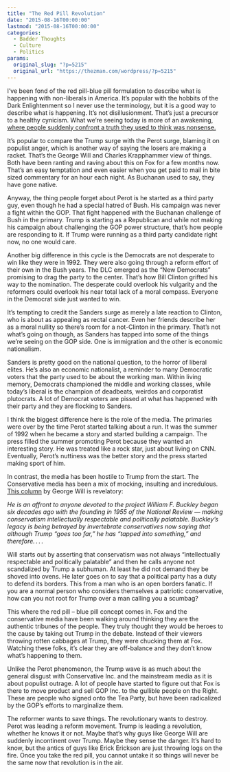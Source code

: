 ```yaml
---
title: "The Red Pill Revolution"
date: "2015-08-16T00:00:00"
lastmod: "2015-08-16T00:00:00"
categories:
  - Badder Thoughts
  - Culture
  - Politics
params:
  original_slug: "?p=5215"
  original_url: "https://thezman.com/wordpress/?p=5215"
---
```


I’ve been fond of the red pill-blue pill formulation to describe what is
happening with non-liberals in America. It’s popular with the hobbits of
the Dark Enlightenment so I never use the terminology, but it is a good
way to describe what is happening. It’s not disillusionment. That’s just
a precursor to a healthy cynicism. What we’re seeing today is more of an
awakening,
<a href="https://www.youtube.com/watch?v=iJC4R1uXDaE" rel="noopener"
target="_blank">where people suddenly confront a truth they used to
think was nonsense.</a>

It’s popular to compare the Trump surge with the Perot surge, blaming it
on populist anger, which is another way of saying the losers are making
a racket. That’s the George Will and Charles Krapphammer view of things.
Both have been ranting and raving about this on Fox for a few months
now. That’s an easy temptation and even easier when you get paid to mail
in bite sized commentary for an hour each night. As Buchanan used to
say, they have gone native.

Anyway, the thing people forget about Perot is he started as a third
party guy, even though he had a special hatred of Bush. His campaign was
never a fight within the GOP. That fight happened with the Buchanan
challenge of Bush in the primary. Trump is starting as a Republican and
while not making his campaign about challenging the GOP power structure,
that’s how people are responding to it. If Trump were running as a third
party candidate right now, no one would care.

Another big difference in this cycle is the Democrats are not desperate
to win like they were in 1992. They were also going through a reform
effort of their own in the Bush years. The DLC emerged as the “New
Democrats” promising to drag the party to the center. That’s how Bill
Clinton grifted his way to the nomination. The desperate could overlook
his vulgarity and the reformers could overlook his near total lack of a
moral compass. Everyone in the Democrat side just wanted to win.

It’s tempting to credit the Sanders surge as merely a late reaction to
Clinton, who is about as appealing as rectal cancer. Even her friends
describe her as a moral nullity so there’s room for a not-Clinton in the
primary. That’s not what’s going on though, as Sanders has tapped into
some of the things we’re seeing on the GOP side. One is immigration and
the other is economic nationalism.

Sanders is pretty good on the national question, to the horror of
liberal elites. He’s also an economic nationalist, a reminder to many
Democratic voters that the party used to be about the working man.
Within living memory, Democrats championed the middle and working
classes, while today’s liberal is the champion of deadbeats, weirdos and
corporatist plutocrats. A lot of Democrat voters are pissed at what has
happened with their party and they are flocking to Sanders.

I think the biggest difference here is the role of the media. The
primaries were over by the time Perot started talking about a run. It
was the summer of 1992 when he became a story and started building a
campaign. The press filled the summer promoting Perot because they
wanted an interesting story. He was treated like a rock star, just about
living on CNN. Eventually, Perot’s nuttiness was the better story and
the press started making sport of him.

In contrast, the media has been hostile to Trump from the start. The
Conservative media has been a mix of mocking, insulting and incredulous.
[This
column](https://www.washingtonpost.com/opinions/a-counterfeit-republican/2015/08/12/c28c2968-4052-11e5-bfe3-ff1d8549bfd2_story.html)
by George Will is revelatory:

*He is an affront to anyone devoted to the project William F. Buckley
began six decades ago with the founding in 1955 of the National Review —
making conservatism intellectually respectable and politically
palatable. Buckley’s legacy is being betrayed by invertebrate
conservatives now saying that although Trump “goes too far,” he has
“tapped into something,” and therefore. . . .*

Will starts out by asserting that conservatism was not always
“intellectually respectable and politically palatable” and then he calls
anyone not scandalized by Trump a subhuman. At least he did not demand
they be shoved into ovens. He later goes on to say that a political
party has a duty to defend its borders. This from a man who is an open
borders fanatic. If you are a normal person who considers themselves a
patriotic conservative, how can you not root for Trump over a man
calling you a scumbag?

This where the red pill – blue pill concept comes in. Fox and the
conservative media have been walking around thinking they are the
authentic tribunes of the people. They truly thought they would be
heroes to the cause by taking out Trump in the debate. Instead of their
viewers throwing rotten cabbages at Trump, they were chucking them at
Fox. Watching these folks, it’s clear they are off-balance and they
don’t know what’s happening to them.

Unlike the Perot phenomenon, the Trump wave is as much about the general
disgust with Conservative Inc. and the mainstream media as it is about
populist outrage. A lot of people have started to figure out that Fox is
there to move product and sell GOP Inc. to the gullible people on the
Right. These are people who signed onto the Tea Party, but have been
radicalized by the GOP’s efforts to marginalize them.

The reformer wants to save things. The revolutionary wants to destroy.
Perot was leading a reform movement. Trump is leading a revolution,
whether he knows it or not. Maybe that’s why guys like George Will are
suddenly incontinent over Trump. Maybe they sense the danger. It’s hard
to know, but the antics of guys like Erick Erickson are just throwing
logs on the fire. Once you take the red pill, you cannot untake it so
things will never be the same now that revolution is in the air.

